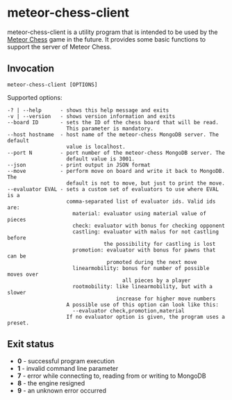 # meteor-chess-client

meteor-chess-client is a utility program that is intended to be used by the
[Meteor Chess](https://github.com/striezel/meteor-chess) game in the future.
It provides some basic functions to support the server of Meteor Chess.

## Invocation

    meteor-chess-client [OPTIONS]

Supported options:

    -? | --help      - shows this help message and exits
    -v | --version   - shows version information and exits
    --board ID       - sets the ID of the chess board that will be read.
                       This parameter is mandatory.
    --host hostname  - host name of the meteor-chess MongoDB server. The default
                       value is localhost.
    --port N         - port number of the meteor-chess MongoDB server. The
                       default value is 3001.
    --json           - print output in JSON format
    --move           - perform move on board and write it back to MongoDB. The
                       default is not to move, but just to print the move.
    --evaluator EVAL - sets a custom set of evaluators to use where EVAL is a
                       comma-separated list of evaluator ids. Valid ids are:
                         material: evaluator using material value of pieces
                         check: evaluator with bonus for checking opponent
                         castling: evaluator with malus for not castling before
                                   the possibility for castling is lost
                         promotion: evaluator with bonus for pawns that can be
                                    promoted during the next move
                         linearmobility: bonus for number of possible moves over
                                         all pieces by a player
                         rootmobility: like linearmobility, but with a slower
                                       increase for higher move numbers
                       A possible use of this option can look like this:
                         --evaluator check,promotion,material
                       If no evaluator option is given, the program uses a preset.

## Exit status

* **0** - successful program execution
* **1** - invalid command line parameter
* **7** - error while connecting to, reading from or writing to MongoDB
* **8** - the engine resigned
* **9** - an unknown error occurred
